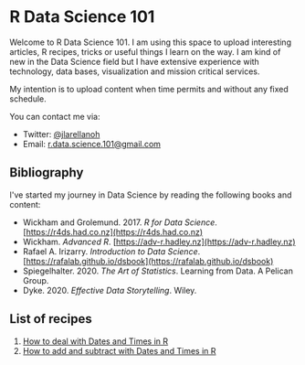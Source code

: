 # R Data Science 101

Welcome to R Data Science 101. I am using this space to upload interesting articles, R recipes, tricks or useful things I learn on the way. I am kind of new in the Data Science field but I have extensive experience with technology, data bases, visualization and mission critical services.

My intention is to upload content when time permits and without any fixed schedule.

You can contact me via:

* Twitter: [@jlarellanoh](https://twitter.com/jlarellanoh)
* Email: [r.data.science.101@gmail.com](mailto:r.data.science.101@gmail.com)

## Bibliography

I've started my journey in Data Science by reading the following books and content:

* Wickham and Grolemund. 2017. *R for Data Science*. [https://r4ds.had.co.nz](https://r4ds.had.co.nz)
* Wickham. *Advanced R*. [https://adv-r.hadley.nz](https://adv-r.hadley.nz)
* Rafael A. Irizarry. *Introduction to Data Science*. [https://rafalab.github.io/dsbook](https://rafalab.github.io/dsbook)
* Spiegelhalter. 2020. *The Art of Statistics*. Learning from Data. A Pelican Group.
* Dyke. 2020. *Effective Data Storytelling*. Wiley.



## List of recipes

1. [How to deal with Dates and Times in R](dates_times/How-to-deal-with-Dates-and-Times-in-R.md)
1. [How to add and subtract with Dates and Times in R](dates_times/How-to-add-and-subtract-Dates-and-Times-in-R.md)

